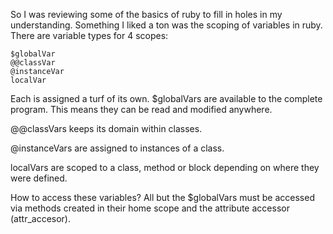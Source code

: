 So I was reviewing some of the basics of ruby to fill in holes in my understanding. Something I liked a ton was the scoping of variables in ruby.
There are variable types for 4 scopes:

```
$globalVar
@@classVar
@instanceVar
localVar
```

Each is assigned a turf of its own. $globalVars are available to the complete program. This means they can be read and modified anywhere.

@@classVars keeps its domain within classes.

@instanceVars are assigned to instances of a class.

localVars are scoped to a class, method or block depending on where they were defined.

How to access these variables?
All but the $globalVars must be accessed via methods created in their home scope and the attribute accessor (attr_accesor).
